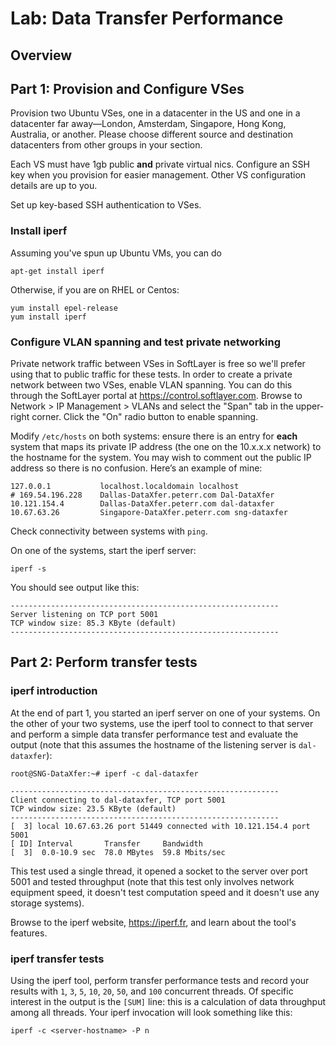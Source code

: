 # Lab: Data Transfer Performance

## Overview

## Part 1: Provision and Configure VSes

Provision two Ubuntu VSes, one in a datacenter in the US and one in a datacenter far away—London, Amsterdam, Singapore, Hong Kong, Australia, or another. Please choose different source and destination datacenters from other groups in your section.

Each VS must have 1gb public **and** private virtual nics. Configure an SSH key when you provision for easier management. Other VS configuration details are up to you.

Set up key-based SSH authentication to VSes.

### Install iperf
Assuming you've spun up Ubuntu VMs, you can do

    apt-get install iperf
Otherwise, if you are on RHEL or Centos:

    yum install epel-release
    yum install iperf

### Configure VLAN spanning and test private networking

Private network traffic between VSes in SoftLayer is free so we'll prefer using that to public traffic for these tests. In order to create a private network between two VSes, enable VLAN spanning. You can do this through the SoftLayer portal at https://control.softlayer.com. Browse to Network > IP Management > VLANs and select the "Span" tab in the upper-right corner. Click the "On" radio button to enable spanning.

Modify `/etc/hosts` on both systems: ensure there is an entry for **each** system that maps its private IP address (the one on the 10.x.x.x network) to the hostname for the system. You may wish to comment out the public IP address so there is no confusion.  Here’s an example of mine:

    127.0.0.1           localhost.localdomain localhost
    # 169.54.196.228    Dallas-DataXfer.peterr.com Dal-DataXfer
    10.121.154.4        Dallas-DataXfer.peterr.com dal-dataxfer
    10.67.63.26         Singapore-DataXfer.peterr.com sng-dataxfer

Check connectivity between systems with `ping`.

On one of the systems, start the iperf server:

    iperf -s

You should see output like this:

    ------------------------------------------------------------
    Server listening on TCP port 5001
    TCP window size: 85.3 KByte (default)
    ------------------------------------------------------------

## Part 2: Perform transfer tests

### iperf introduction

At the end of part 1, you started an iperf server on one of your systems. On the other of your two systems, use the iperf tool to connect to that server and perform a simple data transfer performance test and evaluate the output (note that this assumes the hostname of the listening server is `dal-dataxfer`):

    root@SNG-DataXfer:~# iperf -c dal-dataxfer

    ------------------------------------------------------------
    Client connecting to dal-dataxfer, TCP port 5001
    TCP window size: 23.5 KByte (default)
    ------------------------------------------------------------
    [  3] local 10.67.63.26 port 51449 connected with 10.121.154.4 port 5001
    [ ID] Interval       Transfer     Bandwidth
    [  3]  0.0-10.9 sec  78.0 MBytes  59.8 Mbits/sec

This test used a single thread, it opened a socket to the server over port 5001 and tested throughput (note that this test only involves network equipment speed, it doesn't test computation speed and it doesn't use any storage systems).

Browse to the iperf website, https://iperf.fr, and learn about the tool's features.

### iperf transfer tests

Using the iperf tool, perform transfer performance tests and record your results with `1`, `3`, `5`, `10`, `20`, `50`, and `100` concurrent threads. Of specific interest in the output is the `[SUM]` line: this is a calculation of data throughput among all threads. Your iperf invocation will look something like this:

    iperf -c <server-hostname> -P n
